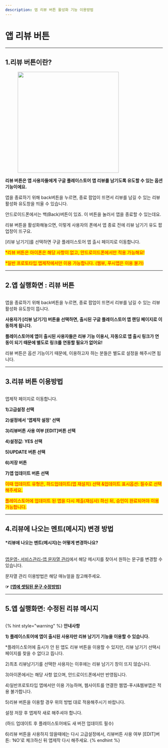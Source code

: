 ```yaml
---
description: 앱 리뷰 버튼 활성화 기능 이용방법
---
```


# 앱 리뷰 버튼

***

## **1.리뷰 버튼이란?**

<div align="left"><figure><img src="../../../.gitbook/assets/리뷰창.png" alt="" width="323"><figcaption></figcaption></figure></div>

**리뷰 버튼은 앱 사용자들에게 구글 플레이스토어 앱 리뷰를 남기도록 유도할 수 있는 옵션 기능이에요.**

앱을 종료하기 위해 back버튼을 누르면, 종료 팝업이 뜨면서 리뷰를 남길 수 있는 리뷰 활성화 유도창을 띄울 수 있습니다.

안드로이드폰에서는 백(Back)버튼이 있죠. 이 버튼을 눌러서 앱을 종료할 수 있는데요.

리뷰 버튼을 활성화해놓으면, 이렇게 사용자의 폰에서 앱 종료 전에 리뷰 남기기 유도 팝업창이 뜨구요.

\[리뷰 남기기]를 선택하면 구글 플레이스토어 앱 출시 페이지로 이동합니다.

<mark style="color:red;">\*리뷰 버튼은 아이폰은 해당 사항이 없고, 안드로이드폰에서만 적용 가능해요!</mark>

<mark style="color:red;">\*일반 프로토타입 앱제작에서만 이용 가능합니다. (웹뷰, 푸시앱은 이용 불가)</mark>

***



## **2.앱 실행화면 : 리뷰 버튼**

<div align="left"><figure><img src="../../../.gitbook/assets/리뷰3.png" alt=""><figcaption></figcaption></figure></div>

앱을 종료하기 위해 back버튼을 누르면, 종료 팝업이 뜨면서 리뷰를 남길 수 있는 리뷰 활성화 유도창이 뜹니다.

**사용자가 \[리뷰 남기기] 버튼을 선택하면, 출시된 구글 플레이스토어 앱 랜딩 페이지로 이동하게 됩니다.**

**플레이스토어에 앱이 출시된 사용자들은 리뷰 기능 이용시, 자동으로 앱 출시 링크가 연동이 되기 때문에 별도로 링크를 연동할 필요가 없어요!**

리뷰 버튼은 옵션 기능이기 때문에, 이용하고자 하는 분들은 별도로 설정을 해주시면 됩니다.

***



## **3.리뷰 버튼 이용방법**

<figure><img src="../../../.gitbook/assets/리뷰1.png" alt=""><figcaption></figcaption></figure>

앱제작 페이지로 이동합니다.

**1)고급설정 선택**

**2)설정에서 '앱제작 설정' 선택**

**3)리뷰버튼 사용 여부 \[EDIT]버튼 선택**

**4)설정값: YES 선택**

**5)UPDATE 버튼 선택**

**6)저장 버튼**

**7)앱 업데이트 버튼 선택**

<mark style="color:red;">이때 업데이트 유형은, 하드업데이트(앱 재설치) 선택 &업데이트 표시옵션: 필수로 선택해주세요.</mark>&#x20;

<mark style="color:red;">플레이스토어에 업데이트 된 앱을 다시 제출(재심사) 하신 뒤, 승인이 완료되어야 이용 가능합니다.</mark>&#x20;

***



## **4.리뷰에 나오는 멘트(메시지) 변경 방법**

#### **\*리뷰에 나오는 멘트(메시지)는 어떻게 변경하나요?**

<figure><img src="../../../.gitbook/assets/image.gif" alt=""><figcaption></figcaption></figure>

[앱운영- 서비스관리-앱 문자열 관리](http://www.swing2app.co.kr/view/app_resourecs_manager)에서 해당 메시지를 찾아서 원하는 문구를 변경할 수 있습니다.

문자열 관리 이용방법은 해당 매뉴얼을 참고해주세요.

**☞** [**\[앱에 셋팅된 문구 수정방법\]**](https://wp.swing2app.co.kr/documentation/appmanage/service/edit-text/)

***



## **5.앱 실행화면: 수정된 리뷰 메시지**

<figure><img src="../../../.gitbook/assets/리뷰2.png" alt=""><figcaption></figcaption></figure>

{% hint style="warning" %}
**안내사항**

**1) 플레이스토어에 앱이 출시된 사용자만 리뷰 남기기 기능을 이용할 수 있습니다.**

\*플레이스토어에 출시가 안 된 앱도 리뷰 버튼을 이용할 수 있지만, 리뷰 남기기 선택시 페이지를 찾을 수 없다고 뜹니다.

2\)최초 리뷰남기기를 선택한 사용자는 이후에는 리뷰 남기기 창이 뜨지 않습니다.

3\)아이폰에서는 해당 사항 없으며, 안드로이드폰에서만 반영됩니다.

4\)일반프로토타입 앱에서만 이용 가능하며, 웹사이트를 연결한 웹앱-푸시&웹뷰앱은 적용 불가합니다.

5\)리뷰 버튼을 이용할 경우 위의 방법 대로 적용해주시기 바랍니다.

설정 저장 후 앱제작 새로 해주셔야 합니다.&#x20;

(하드 업데이트 후 플레이스토어에도 새 버전 업데이트 필수)

6\)리뷰 버튼을 사용하지 않을때에는 다시 고급설정에서, 리뷰버튼 사용 여부 \[EDIT]버튼: ‘NO’로 체크하신 뒤 앱제작 다시 해주세요.
{% endhint %}

